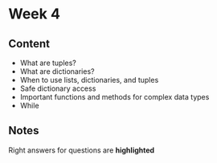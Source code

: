 # Week 4

## Content
- What are tuples?
- What are dictionaries?
- When to use lists, dictionaries, and tuples
- Safe dictionary access
- Important functions and methods for complex data types
- While


## Notes
Right answers for questions are **highlighted**